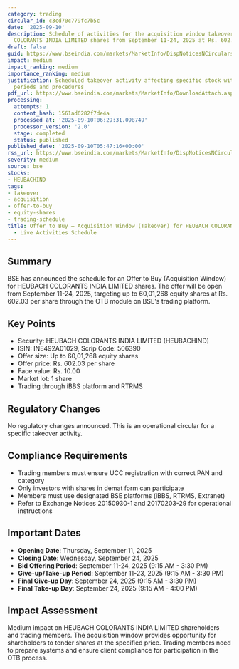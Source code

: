 ```yaml
---
category: trading
circular_id: c3cd70c779fc7b5c
date: '2025-09-10'
description: Schedule of activities for the acquisition window takeover of HEUBACH
  COLORANTS INDIA LIMITED shares from September 11-24, 2025 at Rs. 602.03 per share.
draft: false
guid: https://www.bseindia.com/markets/MarketInfo/DispNoticesNCirculars.aspx?Noticeid={57B5D8ED-7001-4076-A0C2-8E5CBD086DA5}&noticeno=20250910-3&dt=09/10/2025&icount=3&totcount=4&flag=0
impact: medium
impact_ranking: medium
importance_ranking: medium
justification: Scheduled takeover activity affecting specific stock with defined trading
  periods and procedures
pdf_url: https://www.bseindia.com/markets/MarketInfo/DownloadAttach.aspx?id=20250910-3&attachedId=
processing:
  attempts: 1
  content_hash: 1561ad6282f7de4a
  processed_at: '2025-09-10T06:29:31.098749'
  processor_version: '2.0'
  stage: completed
  status: published
published_date: '2025-09-10T05:47:16+00:00'
rss_url: https://www.bseindia.com/markets/MarketInfo/DispNoticesNCirculars.aspx?Noticeid={57B5D8ED-7001-4076-A0C2-8E5CBD086DA5}&noticeno=20250910-3&dt=09/10/2025&icount=3&totcount=4&flag=0
severity: medium
source: bse
stocks:
- HEUBACHIND
tags:
- takeover
- acquisition
- offer-to-buy
- equity-shares
- trading-schedule
title: Offer to Buy – Acquisition Window (Takeover) for HEUBACH COLORANTS INDIA LIMITED
  - Live Activities Schedule
---
```


## Summary

BSE has announced the schedule for an Offer to Buy (Acquisition Window) for HEUBACH COLORANTS INDIA LIMITED shares. The offer will be open from September 11-24, 2025, targeting up to 60,01,268 equity shares at Rs. 602.03 per share through the OTB module on BSE's trading platform.

## Key Points

- Security: HEUBACH COLORANTS INDIA LIMITED (HEUBACHIND)
- ISIN: INE492A01029, Scrip Code: 506390
- Offer size: Up to 60,01,268 equity shares
- Offer price: Rs. 602.03 per share
- Face value: Rs. 10.00
- Market lot: 1 share
- Trading through iBBS platform and RTRMS

## Regulatory Changes

No regulatory changes announced. This is an operational circular for a specific takeover activity.

## Compliance Requirements

- Trading members must ensure UCC registration with correct PAN and category
- Only investors with shares in demat form can participate
- Members must use designated BSE platforms (iBBS, RTRMS, Extranet)
- Refer to Exchange Notices 20150930-1 and 20170203-29 for operational instructions

## Important Dates

- **Opening Date**: Thursday, September 11, 2025
- **Closing Date**: Wednesday, September 24, 2025
- **Bid Offering Period**: September 11-24, 2025 (9:15 AM - 3:30 PM)
- **Give-up/Take-up Period**: September 11-23, 2025 (9:15 AM - 3:30 PM)
- **Final Give-up Day**: September 24, 2025 (9:15 AM - 3:30 PM)
- **Final Take-up Day**: September 24, 2025 (9:15 AM - 4:00 PM)

## Impact Assessment

Medium impact on HEUBACH COLORANTS INDIA LIMITED shareholders and trading members. The acquisition window provides opportunity for shareholders to tender shares at the specified price. Trading members need to prepare systems and ensure client compliance for participation in the OTB process.